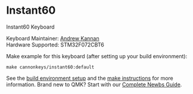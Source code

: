 # Instant60

Instant60 Keyboard

Keyboard Maintainer: [Andrew Kannan](https://github.com/awkannan1)  
Hardware Supported: STM32F072CBT6  

Make example for this keyboard (after setting up your build environment):

    make cannonkeys/instant60:default

See the [build environment setup](https://docs.qmk.fm/#/getting_started_build_tools) and the [make instructions](https://docs.qmk.fm/#/getting_started_make_guide) for more information. Brand new to QMK? Start with our [Complete Newbs Guide](https://docs.qmk.fm/#/newbs).
